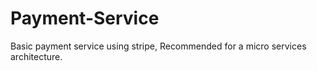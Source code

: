 # Payment-Service
Basic payment service using stripe, Recommended for a micro services architecture.
